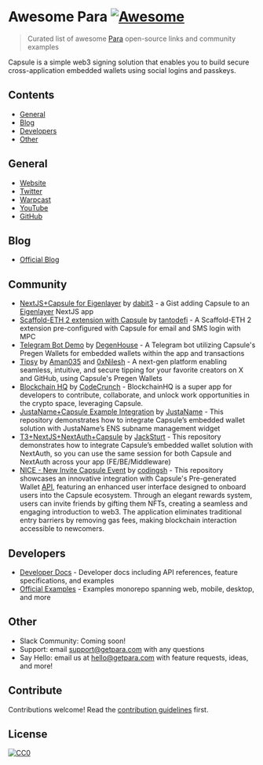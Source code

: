 # Awesome Para [![Awesome](https://awesome.re/badge-flat.svg)](https://awesome.re)

> Curated list of awesome [Para](https://www.getpara.com) open-source links and community examples

Capsule is a simple web3 signing solution that enables you to build secure cross-application embedded wallets using social logins and passkeys.

## Contents

- [General](#community)
- [Blog](#blog)
- [Developers](#developers)
- [Other](#other)

## General

- [Website](https://getpara.com)
- [Twitter](https://x.com/get_para)
- [Warpcast](https://warpcast.com/getpara)
- [YouTube](https://www.youtube.com/@getpara)
- [GitHub](https://github.com/getpara)

## Blog

- [Official Blog](https://blog.getpara.com)

## Community

- [NextJS+Capsule for Eigenlayer](https://gist.github.com/dabit3/d71964bcab62bd5ae6e1cdc0402bf681) by [dabit3](https://github.com/dabit3) - a Gist adding Capsule to an [Eigenlayer](https://www.eigenlayer.xyz/) NextJS app
- [Scaffold-ETH 2 extension with Capsule](https://github.com/tantodefi/capsule-extension) by [tantodefi](https://github.com/tantodefi) - A Scaffold-ETH 2 extension pre-configured with Capsule for email and SMS login with MPC
- [Telegram Bot Demo](https://github.com/DegenHouseDeFi/capsule-telegram-bot-demo) by [DegenHouse](https://github.com/DegenHouseDeFi) - A Telegram bot utilizing Capsule's Pregen Wallets for embedded wallets within the app and transactions
- [Tipsy](https://github.com/Aman035/tipsy) by [Aman035](https://github.com/Aman035) and [0xNilesh](https://github.com/0xNilesh) - A next-gen platform enabling seamless, intuitive, and secure tipping for your favorite creators on X and GitHub, using Capsule's Pregen Wallets
- [Blockchain HQ](https://github.com/jaydippatel83/ethglobal_blockchain_hq) by [CodeCrunch](https://github.com/CodeCrunch-Techlabs) - BlockchainHQ is a super app for developers to contribute, collaborate, and unlock work opportunities in the crypto space, leveraging Capsule.
- [JustaName+Capsule Example Integration](https://github.com/JustaName-id/Capsule-JustaName?tab=readme-ov-file) by [JustaName](https://github.com/JustaName-id) - This repository demonstrates how to integrate Capsule’s embedded wallet solution with JustaName’s ENS subname management widget
- [T3+NextJS+NextAuth+Capsule](https://github.com/jacksturt/capsule-example-with-nextauth) by [JackSturt](https://github.com/jacksturt) - This repository demonstrates how to integrate Capsule’s embedded wallet solution with NextAuth, so you can use the same session for both Capsule and NextAuth across your app (FE/BE/Middleware)
- [NICE - New Invite Capsule Event](https://github.com/aipop-fun/nice-capsule) by [codingsh](https://github.com/developerfred) - This repository showcases an innovative integration with Capsule's Pre-generated Wallet [API](https://github.com/aipop-fun/nice-api), featuring an enhanced user interface designed to onboard users into the Capsule ecosystem. Through an elegant rewards system, users can invite friends by gifting them NFTs, creating a seamless and engaging introduction to web3. The application eliminates traditional entry barriers by removing gas fees, making blockchain interaction accessible to newcomers.

## Developers

- [Developer Docs](https://docs.getpara.com) - Developer docs including API references, feature specifications, and examples
- [Official Examples](https://github.com/getpara/examples-hub) - Examples monorepo spanning web, mobile, desktop, and more

## Other

- Slack Community: Coming soon!
- Support: email support@getpara.com with any questions
- Say Hello: email us at hello@getpara.com with feature requests, ideas, and more!

## Contribute

Contributions welcome! Read the [contribution guidelines](CONTRIBUTING.md) first.

## License

[![CC0](https://mirrors.creativecommons.org/presskit/buttons/88x31/svg/cc-zero.svg)](https://creativecommons.org/publicdomain/zero/1.0)
